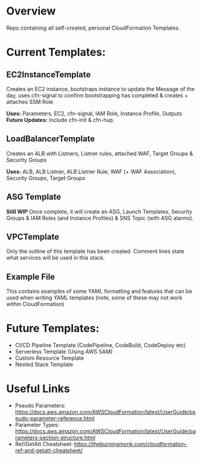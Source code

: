 # Overview
Repo containing all self-created, personal CloudFormation Templates.

# Current Templates:
## EC2InstanceTemplate
Creates an EC2 instance, bootstraps instance to update the Message of the day, uses cfn-signal to confirm bootstrapping has completed & creates + attaches SSM Role

**Uses:** Parameters, EC2, cfn-signal, IAM Role, Instance Profile, Outputs <br />
**Future Updates:** Include cfn-init & cfn-hup.


## LoadBalancerTemplate
Creates an ALB with Listners, Listner rules, attached WAF, Target Groups & Security Groups

**Uses:** ALB, ALB Listner, ALB Listner Rule, WAF (+ WAF Association), Security Groups, Target Groups <br />

## ASG Template
**Still WIP** Once complete, it will create an ASG, Launch Templates, Security Groups & IAM Roles (and Instance Profiles) & SNS Topic (with ASG alarms).


## VPCTemplate
Only the outline of this template has been created. Comment lines state what services will be used in this stack.

## Example File
This contains examples of some YAML formatting and features that can be used when writing YAML templates (note, some of these may not work within CloudFormation)

# Future Templates:
- CI/CD Pipeline Template (CodePipeline, CodeBuild, CodeDeploy etc)
- Serverless Template (Using AWS SAM)
- Custom Resource Template
- Nested Stack Template

# Useful Links
- Pseudo Parameters: https://docs.aws.amazon.com/AWSCloudFormation/latest/UserGuide/pseudo-parameter-reference.html
- Parameter Types: https://docs.aws.amazon.com/AWSCloudFormation/latest/UserGuide/parameters-section-structure.html
- Ref/GetAtt Cheatsheet: https://theburningmonk.com/cloudformation-ref-and-getatt-cheatsheet/